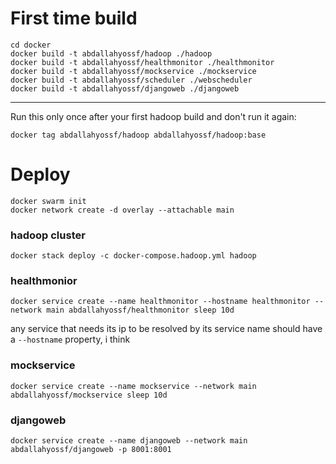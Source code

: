 # First time build
    cd docker
    docker build -t abdallahyossf/hadoop ./hadoop
    docker build -t abdallahyossf/healthmonitor ./healthmonitor
    docker build -t abdallahyossf/mockservice ./mockservice
    docker build -t abdallahyossf/scheduler ./webscheduler
    docker build -t abdallahyossf/djangoweb ./djangoweb
---
  Run this only once after your first hadoop build and don't run it again:

    docker tag abdallahyossf/hadoop abdallahyossf/hadoop:base

# Deploy
    docker swarm init
    docker network create -d overlay --attachable main

### hadoop cluster
    docker stack deploy -c docker-compose.hadoop.yml hadoop

### healthmonior
    docker service create --name healthmonitor --hostname healthmonitor --network main abdallahyossf/healthmonitor sleep 10d

  any service that needs its ip to be resolved by its service name should have a `--hostname` property, i think

### mockservice
    docker service create --name mockservice --network main abdallahyossf/mockservice sleep 10d
### djangoweb
    docker service create --name djangoweb --network main abdallahyossf/djangoweb -p 8001:8001 
